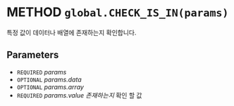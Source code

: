 # METHOD `global.CHECK_IS_IN(params)`
특정 값이 데이터나 배열에 존재하는지 확인합니다.

## Parameters
* `REQUIRED` *params*
* `OPTIONAL` *params.data*
* `OPTIONAL` *params.array*
* `REQUIRED` *params.value	존재하는지* 확인 할 값
